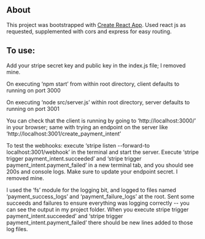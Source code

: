 ## About
This project was bootstrapped with [Create React App](https://github.com/facebook/create-react-app).
Used react js as requested, supplemented with cors and express for easy routing.

## To use:
Add your stripe secret key and public key in the index.js file; I removed mine.

On executing ‘npm start’ from within root directory, client defaults to running on port 3000

On executing ‘node src/server.js’ within root directory, server defaults to running on port 3001

You can check that the client is running by going to ‘http://localhost:3000/’ in your browser; same with trying an endpoint on the server like ‘http://localhost:3001/create_payment_intent’

To test the webhooks: execute ‘stripe listen --forward-to localhost:3001/webhook’ in the terminal and start the server. Execute ‘stripe trigger payment_intent.succeeded’ and ‘stripe trigger payment_intent.payment_failed’ in a new terminal tab, and you should see 200s and console logs. Make sure to update your endpoint secret. I removed mine.

I used the ‘fs’ module for the logging bit, and logged to files named ‘payment_success_logs’  and ‘payment_failure_logs’ at the root. Sent some succeeds and failures to ensure everything was logging correctly -- you can see the output in my project folder. When you execute stripe trigger payment_intent.succeeded’ and ‘stripe trigger payment_intent.payment_failed’ there should be new lines added to those log files.
